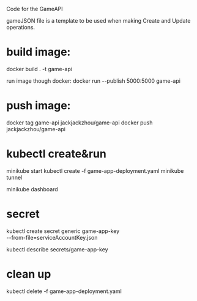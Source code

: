 Code for the GameAPI

gameJSON file is a template to be used when making Create and Update operations. 

# build image: 
docker build . -t game-api

run image though docker: 
docker run --publish 5000:5000 game-api

# push image:
docker tag game-api jackjackzhou/game-api
docker push jackjackzhou/game-api

# kubectl create&run
minikube start
kubectl create -f game-app-deployment.yaml
minikube tunnel
<!-- kubectl run game-pod --image=jackjackzhou/game-api --port=6379 -->
minikube dashboard

# secret
kubectl create secret generic game-app-key\
--from-file=serviceAccountKey.json

kubectl describe secrets/game-app-key

# clean up
kubectl delete -f game-app-deployment.yaml